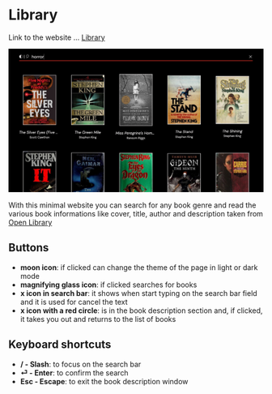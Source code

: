 # Library

Link to the website ... [Library](https://if-library.netlify.app)

![library-screen.jpg](./src/assets/img/library-screen.jpg)

With this minimal website you can search for any book genre and read the various book informations like cover, title, author and description taken from [Open Library](https://openlibrary.org/)

## Buttons
- **moon icon**: if clicked can change the theme of the page in light or dark mode
- **magnifying glass icon**: if clicked searches for books
- **x icon in search bar**: it shows when start typing on the search bar field and it is used for cancel the text
- **x icon with a red circle**: is in the book description section and, if clicked, it takes you out and returns to the list of books

## Keyboard shortcuts
- **/ - Slash**: to focus on the search bar
- **⏎ - Enter**: to confirm the search
- **Esc - Escape**: to exit the book description window
